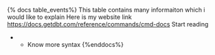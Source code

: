 {% docs table_events%}
This table contains many informaiton which i would like to explain
Here is my website link https://docs.getdbt.com/reference/commands/cmd-docs
Start reading
- - Know more syntax
{%enddocs%}





